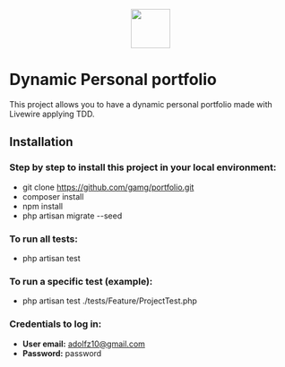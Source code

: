 <p align="center"><a href="https://gamgportfolio.herokuapp.com/" target="_blank"><img src="https://drive.google.com/uc?id=1Irn7Zi3OxhqQBjCBCyP9_R2TMCxK5cSU&export=media" width="70"></a></p>

# Dynamic Personal portfolio

This project allows you to have a dynamic personal portfolio made with Livewire applying TDD.

## Installation

### Step by step to install this project in your local environment:

- git clone https://github.com/gamg/portfolio.git
- composer install
- npm install
- php artisan migrate --seed

### To run all tests:

- php artisan test

### To run a specific test (example):

- php artisan test ./tests/Feature/ProjectTest.php

### Credentials to log in:

- **User email:** adolfz10@gmail.com
- **Password:** password
